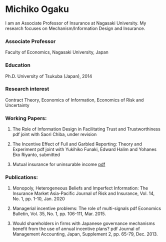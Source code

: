 # Michiko Ogaku
I am an Associate Professor of Insurance at Nagasaki University. My research focuses on Mechanism/Information Design and Insurance.


### Associate Professor
Faculty of Economics, Nagasaki University, Japan

### Education
Ph.D. University of Tsukuba (Japan), 2014                

### Research interest
Contract Theory, Economics of Information, Economics of Risk and Uncertainty


### Working Papers:
1. The Role of Information Design in Facilitating Trust and Trustworthiness pdf
   joint with Saori Chiba, under revision

2. The Incentive Effect of Full and Garbled Reporting: Theory and Experiment pdf
   joint with Yukihiko Funaki, Edward Halim and Yohanes Eko Riyanto, submitted

3. Mutual insurance for uninsurable income [pdf](http://arxiv.org/abs/2204.00347) 


### Publications:
1. Monopoly, Heterogeneous Beliefs and Imperfect Information: The Insurance Market
   Asia-Pacific Journal of Risk and Insurance, Vol. 14, No. 1, pp. 1-10, Jan. 2020

2. Managerial incentive problems: The role of multi-signals pdf
   Economics Bulletin, Vol. 35, No. 1, pp. 106-111, Mar. 2015.  

3. Would shareholders in firms with Japanese governance mechanisms benefit from the use of annual incentive plans?  pdf
   Journal of Management Accounting, Japan, Supplement 2, pp. 65-79, Dec. 2013.
